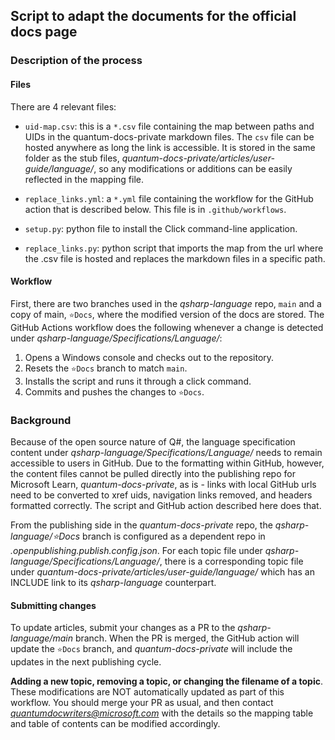 ## Script to adapt the documents for the official docs page

### Description of the process

#### Files 

There are 4 relevant files:

- `uid-map.csv`: this is a `*.csv` file containing the map between paths and UIDs in the quantum-docs-private markdown files. The `csv` file can be hosted anywhere as long the link is accessible. It is stored in the same folder as the stub files, *quantum-docs-private/articles/user-guide/language/*, so any modifications or additions can be easily reflected in the mapping file.

- `replace_links.yml`: a `*.yml` file containing the workflow for the GitHub action that is described below. This file is in `.github/workflows`.

- `setup.py`: python file to install the Click command-line application.

- `replace_links.py`: python script that imports the map from the url where the .csv file is hosted and replaces the markdown files in a specific path.

#### Workflow

First, there are two branches used in the *qsharp-language* repo, `main` and a copy of main, `⭐Docs`, where the modified version of the docs are stored. The GitHub Actions workflow does the following whenever a change is detected under *qsharp-language/Specifications/Language/*:

1. Opens a Windows console and checks out to the repository.
1. Resets the `⭐Docs` branch to match `main`.
1. Installs the script and runs it through a click command.
1. Commits and pushes the changes to `⭐Docs`.

### Background

Because of the open source nature of Q#, the language specification content under *qsharp-language/Specifications/Language/* needs to remain accessible to users in GitHub. Due to the formatting within GitHub, however, the content files cannot be pulled directly into the publishing repo for Microsoft Learn, *quantum-docs-private*, as is - links with local GitHub urls need to be converted to xref uids, navigation links removed, and headers formatted correctly. The script and GitHub action described here does that. 

From the publishing side in the *quantum-docs-private* repo, the *qsharp-language/⭐Docs* branch is configured as a dependent repo in *.openpublishing.publish.config.json*. For each topic file under *qsharp-language/Specifications/Language/*, there is a corresponding topic file under *quantum-docs-private/articles/user-guide/language/* which has an INCLUDE link to its *qsharp-language* counterpart. 

#### Submitting changes

To update articles, submit your changes as a PR to the *qsharp-language/main* branch. When the PR is merged, the GitHub action will update the `⭐Docs` branch, and *quantum-docs-private* will include the updates in the next publishing cycle. 

**Adding a new topic, removing a topic, or changing the filename of a topic**.
These modifications are NOT automatically updated as part of this workflow. You should merge your PR as usual, and then contact *quantumdocwriters@microsoft.com* with the details so the mapping table and table of contents can be modified accordingly.
